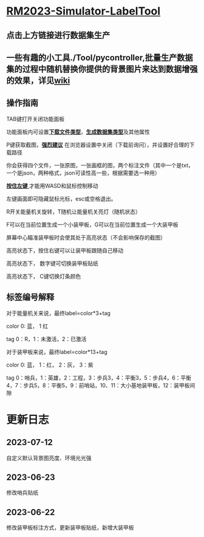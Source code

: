 # [RM2023-Simulator-LabelTool](https://SJTU-RoboMaster-Team.github.io/RM2023-Simulator-LabelTool.github.io)
## 点击上方链接进行数据集生产
## 一些有趣的小工具./Tool/pycontroller,批量生产数据集的过程中随机替换你提供的背景图片来达到数据增强的效果，详见[wiki](https://github.com/Spphire/RM-labeling-tool/wiki/PyController)
## 操作指南

TAB键打开关闭功能面板

功能面板内可设置<u>**下载文件类型**</u>，<u>**生成数据集类型**</u>及其他属性

P键获取截图，<u>**强烈建议**</u> 在浏览器设置中关闭（下载前询问），并设置好合理的下载路径

你会获得四个文件，一张原图，一张画框的图，两个标注文件（其中一个是txt，一个是json，两种格式，json可读性高一些，根据需要选一种用）

<u> **按住左键** </u>才能用WASD和鼠标控制移动

左键画面即可隐藏鼠标光标，esc或空格退出。

R开关能量机关旋转，T随机让能量机关亮灯（随机状态）

F可以在当前位置生成一个小装甲板，G可以在当前位置生成一个大装甲板

屏幕中心瞄准装甲板时会使其处于高亮状态（不会影响保存的截图）

高亮状态下，按住右键可以让装甲板跟随自己移动

高亮状态下， 数字键可切换装甲板贴纸

高亮状态下， C键切换灯条颜色

## 标签编号解释

对于能量机关来说，最终label=color*3+tag

color 0: 蓝， 1 红

tag 0：R，1：未激活，2：已激活

对于装甲板来说，最终label=color*13+tag

color 0: 蓝， 1：红， 2：灰， 3：紫

tag 0：哨兵，1：英雄，2：工程，3：步兵3，4：平衡3，5：步兵4，6：平衡4，7：步兵5，8：平衡5，9：前哨站，10、11：大小基地装甲板，12：装甲板间隙

# 更新日志

## 2023-07-12

自定义默认背景图亮度、环境光光强

## 2023-06-23

修改哨兵贴纸

## 2023-06-22

修改装甲板标注方式，更新装甲板贴纸，新增大装甲板
